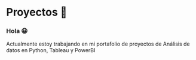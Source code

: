 # Proyectos 🔎
### Hola 😀
Actualmente estoy trabajando en mi portafolio de proyectos de Análisis de datos en Python, Tableau y PowerBI
